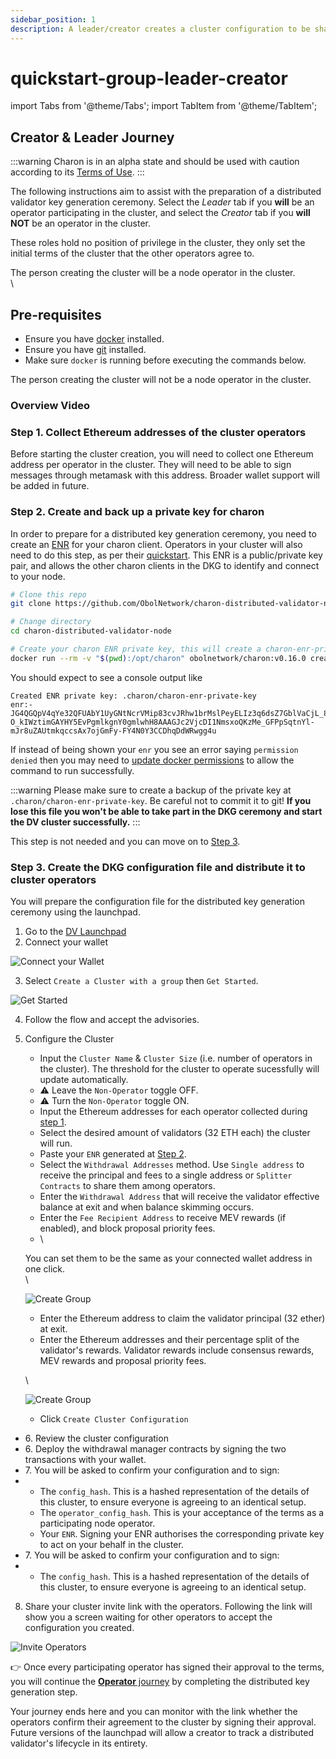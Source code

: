 ```yaml
---
sidebar_position: 1
description: A leader/creator creates a cluster configuration to be shared with operators
---
```


# quickstart-group-leader-creator

import Tabs from '@theme/Tabs'; import TabItem from '@theme/TabItem';

## Creator & Leader Journey

:::warning Charon is in an alpha state and should be used with caution according to its [Terms of Use](https://obol.tech/terms.pdf). :::

The following instructions aim to assist with the preparation of a distributed validator key generation ceremony. Select the _Leader_ tab if you **will** be an operator participating in the cluster, and select the _Creator_ tab if you **will NOT** be an operator in the cluster.

These roles hold no position of privilege in the cluster, they only set the initial terms of the cluster that the other operators agree to.

The person creating the cluster will be a node operator in the cluster.\
\


## Pre-requisites

* Ensure you have [docker](https://docs.docker.com/engine/install/) installed.
* Ensure you have [git](https://git-scm.com/downloads) installed.
* Make sure `docker` is running before executing the commands below.

The person creating the cluster will not be a node operator in the cluster.

### Overview Video

### Step 1. Collect Ethereum addresses of the cluster operators

Before starting the cluster creation, you will need to collect one Ethereum address per operator in the cluster. They will need to be able to sign messages through metamask with this address. Broader wallet support will be added in future.

### Step 2. Create and back up a private key for charon

In order to prepare for a distributed key generation ceremony, you need to create an [ENR](https://github.com/ObolNetwork/obol-docs/blob/main/versioned_docs/version-v0.16.0/int/faq/errors.mdx#enrs-keys) for your charon client. Operators in your cluster will also need to do this step, as per their [quickstart](https://github.com/ObolNetwork/obol-docs/blob/main/versioned_docs/version-v0.16.0/int/quickstart/group/quickstart-group-operator/README.md#step-2-create-and-back-up-a-private-key-for-charon). This ENR is a public/private key pair, and allows the other charon clients in the DKG to identify and connect to your node.

```sh
# Clone this repo
git clone https://github.com/ObolNetwork/charon-distributed-validator-node.git

# Change directory
cd charon-distributed-validator-node

# Create your charon ENR private key, this will create a charon-enr-private-key file in the .charon directory
docker run --rm -v "$(pwd):/opt/charon" obolnetwork/charon:v0.16.0 create enr
```

You should expect to see a console output like

```
Created ENR private key: .charon/charon-enr-private-key
enr:-JG4QGQpV4qYe32QFUAbY1UyGNtNcrVMip83cvJRhw1brMslPeyELIz3q6dsZ7GblVaCjL_8FKQhF6Syg-O_kIWztimGAYHY5EvPgmlkgnY0gmlwhH8AAAGJc2VjcDI1NmsxoQKzMe_GFPpSqtnYl-mJr8uZAUtmkqccsAx7ojGmFy-FY4N0Y3CCDhqDdWRwgg4u
```

If instead of being shown your `enr` you see an error saying `permission denied` then you may need to [update docker permissions](https://github.com/ObolNetwork/obol-docs/blob/main/versioned_docs/version-v0.16.0/int/faq/errors/README.md#docker-permission-denied-error) to allow the command to run successfully.

:::warning Please make sure to create a backup of the private key at `.charon/charon-enr-private-key`. Be careful not to commit it to git! **If you lose this file you won't be able to take part in the DKG ceremony and start the DV cluster successfully.** :::

This step is not needed and you can move on to [Step 3](quickstart-group-leader-creator.md#step-3-create-the-dkg-configuration-file-and-distribute-it-to-cluster-operators).

### Step 3. Create the DKG configuration file and distribute it to cluster operators

You will prepare the configuration file for the distributed key generation ceremony using the launchpad.

1. Go to the [DV Launchpad](https://goerli.launchpad.obol.tech)
2. Connect your wallet

![Connect your Wallet](https://github.com/ObolNetwork/obol-docs/blob/main/img/Guide01.png)

3. Select `Create a Cluster with a group` then `Get Started`.

![Get Started](https://github.com/ObolNetwork/obol-docs/blob/main/img/Guide02.png)

4. Follow the flow and accept the advisories.
5.  Configure the Cluster

    * Input the `Cluster Name` & `Cluster Size` (i.e. number of operators in the cluster). The threshold for the cluster to operate sucessfully will update automatically.
    * ⚠️ Leave the `Non-Operator` toggle OFF.
    * ⚠️ Turn the `Non-Operator` toggle ON.
    * Input the Ethereum addresses for each operator collected during [step 1](quickstart-group-leader-creator.md#step-1-collect-ethereum-addresses-of-the-cluster-operators).
    * Select the desired amount of validators (32 ETH each) the cluster will run.
    * Paste your `ENR` generated at [Step 2](quickstart-group-leader-creator.md#step-2-create-and-back-up-a-private-key-for-charon).
    * Select the `Withdrawal Addresses` method. Use `Single address` to receive the principal and fees to a single address or `Splitter Contracts` to share them among operators.
    * Enter the `Withdrawal Address` that will receive the validator effective balance at exit and when balance skimming occurs.
    * Enter the `Fee Recipient Address` to receive MEV rewards (if enabled), and block proposal priority fees.
    * \


    You can set them to be the same as your connected wallet address in one click.\
    \


    ![Create Group](https://github.com/ObolNetwork/obol-docs/blob/main/img/Guide03.png)

    * Enter the Ethereum address to claim the validator principal (32 ether) at exit.
    * Enter the Ethereum addresses and their percentage split of the validator's rewards. Validator rewards include consensus rewards, MEV rewards and proposal priority fees.

    \


    ![Create Group](https://github.com/ObolNetwork/obol-docs/blob/main/img/Guide03-splitter.png)

    * Click `Create Cluster Configuration`

* 6\. Review the cluster configuration
* 6\. Deploy the withdrawal manager contracts by signing the two transactions with your wallet.
* 7\. You will be asked to confirm your configuration and to sign:
*
  * The `config_hash`. This is a hashed representation of the details of this cluster, to ensure everyone is agreeing to an identical setup.
  * The `operator_config_hash`. This is your acceptance of the terms as a participating node operator.
  * Your `ENR`. Signing your ENR authorises the corresponding private key to act on your behalf in the cluster.
* 7\. You will be asked to confirm your configuration and to sign:
*
  * The `config_hash`. This is a hashed representation of the details of this cluster, to ensure everyone is agreeing to an identical setup.

8. Share your cluster invite link with the operators. Following the link will show you a screen waiting for other operators to accept the configuration you created.

![Invite Operators](https://github.com/ObolNetwork/obol-docs/blob/main/img/Guide04.png)

👉 Once every participating operator has signed their approval to the terms, you will continue the [**Operator** journey](https://github.com/ObolNetwork/obol-docs/blob/main/versioned_docs/version-v0.16.0/int/quickstart/group/quickstart-group-operator/README.md#step-3-run-the-dkg) by completing the distributed key generation step.

Your journey ends here and you can monitor with the link whether the operators confirm their agreement to the cluster by signing their approval. Future versions of the launchpad will allow a creator to track a distributed validator's lifecycle in its entirety.
